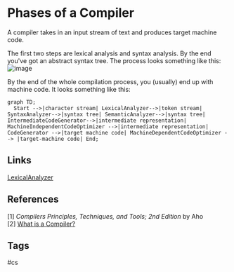 # Phases of a Compiler

A compiler takes in an input stream of text and produces target machine code.  

The first two steps are lexical analysis and syntax analysis. By the end you've got an abstract syntax tree. The process looks something like this:  
![image](https://www.eliotkhachi.dev/resources/zettel-images/Mon_Feb_12_08:24:04_PM_PST_2024.png)


By the end of the whole compilation process, you (usually) end up with machine code. It looks something like this:  
```mermaid
graph TD;
  Start -->|character stream| LexicalAnalyzer-->|token stream| SyntaxAnalyzer-->|syntax tree| SemanticAnalyzer-->|syntax tree| IntermediateCodeGenerator-->|intermediate representation| MachineIndependentCodeOptimizer -->|intermediate representation| CodeGenerator -->|target machine code| MachineDependentCodeOptimizer --> |target-machine code| End;

```

## Links
[LexicalAnalyzer](../202402060541)

## References
[1] *Compilers Principles, Techniques, and Tools; 2nd Edition* by Aho  
[2] [What is a Compiler?](../202402060504)

## Tags
#cs
